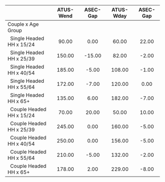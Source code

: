 
|                      |    ATUS-Wend |     ASEC-Gap |    ATUS-Wday |     ASEC-Gap |
| -------------------- | :----------: | :----------: | :----------: | :----------: |
| Couple x Age Group   |              |              |              |              |
| &nbsp;&nbsp;Single Headed HH x 15/24 |        90.00 |         0.00 |        60.00 |        22.00 |
| &nbsp;&nbsp;Single Headed HH x 25/39 |       150.00 |       -15.00 |        82.00 |        -2.00 |
| &nbsp;&nbsp;Single Headed HH x 40/54 |       185.00 |        -5.00 |       108.00 |        -1.00 |
| &nbsp;&nbsp;Single Headed HH x 55/64 |       172.00 |        -7.00 |       120.00 |         0.00 |
| &nbsp;&nbsp;Single Headed HH x 65+ |       135.00 |         6.00 |       182.00 |        -7.00 |
| &nbsp;&nbsp;Couple Headed HH x 15/24 |        70.00 |        20.00 |        50.00 |        10.00 |
| &nbsp;&nbsp;Couple Headed HH x 25/39 |       245.00 |         0.00 |       160.00 |        -5.00 |
| &nbsp;&nbsp;Couple Headed HH x 40/54 |       250.00 |         0.00 |       156.00 |        -5.00 |
| &nbsp;&nbsp;Couple Headed HH x 55/64 |       210.00 |        -5.00 |       132.00 |        -2.00 |
| &nbsp;&nbsp;Couple Headed HH x 65+ |       178.00 |         2.00 |       229.00 |        -8.00 |

